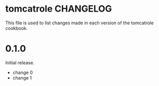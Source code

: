 # tomcatrole CHANGELOG

This file is used to list changes made in each version of the tomcatrole cookbook.

# 0.1.0

Initial release.

- change 0
- change 1


